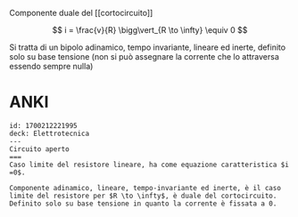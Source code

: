 Componente duale del [[cortocircuito]]

$$ i = \frac{v}{R} \bigg\vert_{R \to \infty} \equiv 0 $$

Si tratta di un bipolo adinamico, tempo invariante, lineare ed inerte, definito solo su base tensione (non si può assegnare la corrente che lo attraversa essendo sempre nulla)


# ANKI

```anki
id: 1700212221995
deck: Elettrotecnica
---
Circuito aperto
===
Caso limite del resistore lineare, ha come equazione caratteristica $i =0$.

Componente adinamico, lineare, tempo-invariante ed inerte, è il caso limite del resistore per $R \to \infty$, è duale del cortocircuito.
Definito solo su base tensione in quanto la corrente è fissata a 0.
```
